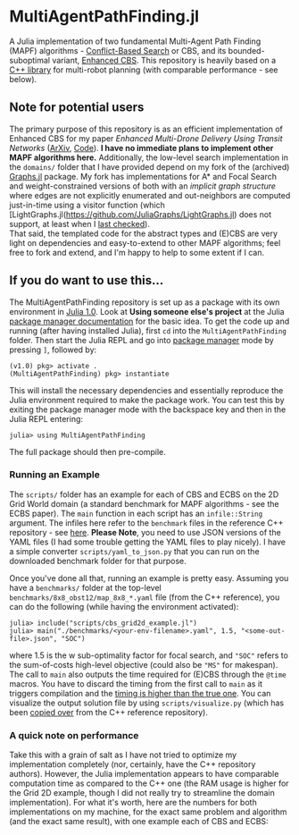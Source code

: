 # MultiAgentPathFinding.jl

A Julia implementation of two fundamental Multi-Agent Path Finding (MAPF) algorithms -
[Conflict-Based Search](https://www.sciencedirect.com/science/article/pii/S0004370214001386) or CBS,
and its bounded-suboptimal variant, [Enhanced CBS](https://www.aaai.org/ocs/index.php/SOCS/SOCS14/paper/view/8911).
This repository is heavily based on a [C++ library](https://github.com/whoenig/libMultiRobotPlanning) for multi-robot planning
(with comparable performance - see below).

## Note for potential users
The primary purpose of this repository is as an efficient implementation of Enhanced CBS
for my paper _Enhanced Multi-Drone Delivery Using Transit Networks_ ([ArXiv](), [Code](https://github.com/sisl/MultiAgentAllocationTransit.jl/tree/master/src)).
**I have no immediate plans to implement other MAPF algorithms here.**
Additionally, the low-level search implementation in the `domains/`
folder that I have provided depend on my fork of the (archived)
[Graphs.jl](https://github.com/Shushman/Graphs.jl) package. My fork has implementations
for A* and Focal Search and weight-constrained versions of both with an _implicit
graph structure_ where edges are not explicitly enumerated and out-neighbors
are computed just-in-time using a visitor function (which [LightGraphs.jl(https://github.com/JuliaGraphs/LightGraphs.jl) does
not support, at least when I [last checked](https://github.com/JuliaGraphs/LightGraphs.jl/issues/1108)). </br>
That said, the templated code for the abstract types and (E)CBS are very light on dependencies and easy-to-extend to other MAPF algorithms; feel free to fork and extend, and I'm happy to help to some extent if I can.


## If you do want to use this...
The MultiAgentPathFinding repository is set up as a package with its own environment in [Julia 1.0](https://julialang.org/downloads/). Look at **Using someone else's project** at the Julia [package manager documentation](https://julialang.github.io/Pkg.jl/v1/environments/#Using-someone-else's-project-1) for the basic idea. To get the code up and running (after having installed Julia), first `cd` into the `MultiAgentPathFinding` folder.
Then start the Julia REPL and go into [package manager](https://julialang.github.io/Pkg.jl/v1/getting-started/) mode by pressing `]`, followed by:
```shell
(v1.0) pkg> activate .
(MultiAgentPathFinding) pkg> instantiate
```
This will install the necessary dependencies and essentially reproduce the Julia environment required to make the package work. You can test this by exiting the package manager mode with the backspace key and then in the Julia REPL entering:
```shell
julia> using MultiAgentPathFinding
```
The full package should then pre-compile.

### Running an Example
The `scripts/` folder has an example for each of CBS and ECBS on the 2D Grid World domain (a standard benchmark for MAPF algorithms - see the ECBS paper).
The `main` function in each script has an `infile::String` argument.
The infiles here refer to the `benchmark` files in the reference C++ repository - see [here](https://github.com/whoenig/libMultiRobotPlanning/tree/master/benchmark).
**Please Note**, you need to use JSON versions of the YAML files (I had some trouble getting the YAML files to play nicely). I have a simple converter `scripts/yaml_to_json.py` that you can run on the downloaded benchmark folder for that purpose.

Once you've done all that, running an example is pretty easy. Assuming you have a `benchmarks/` folder at the top-level `benchmarks/8x8_obst12/map_8x8_*.yaml` file (from the C++ reference), you can do the following (while having the environment activated):
```shell
julia> include("scripts/cbs_grid2d_example.jl")
julia> main("./benchmarks/<your-env-filename>.yaml", 1.5, "<some-out-file>.json", "SOC")
```
where 1.5 is the w sub-optimality factor for focal search, and `"SOC"` refers to the sum-of-costs high-level objective (could also be `"MS"` for makespan).
The call to `main` also outputs the time required for (E)CBS through the `@time` macros. You have to discard the timing from the first call to `main` as it triggers compilation and the [timing is higher than the true one](https://docs.julialang.org/en/v1/manual/performance-tips/index.html#Measure-performance-with-[@time](@ref)-and-pay-attention-to-memory-allocation-1).
You can visualize the output solution file by using `scripts/visualize.py` (which has been [copied over](https://github.com/whoenig/libMultiRobotPlanning/blob/master/example/visualize.py) from the C++ reference repository).


### A quick note on performance
Take this with a grain of salt as I have not tried to optimize my implementation completely (nor, certainly, have the C++ repository authors). However, the Julia implementation appears to have comparable computation time as compared to the C++ one
(the RAM usage is higher for the Grid 2D example, though I did not really try to streamline the domain implementation).
For what it's worth, here are the numbers for both implementations on my machine, for the exact same problem and algorithm (and the exact same result), with one example each of CBS and ECBS:
